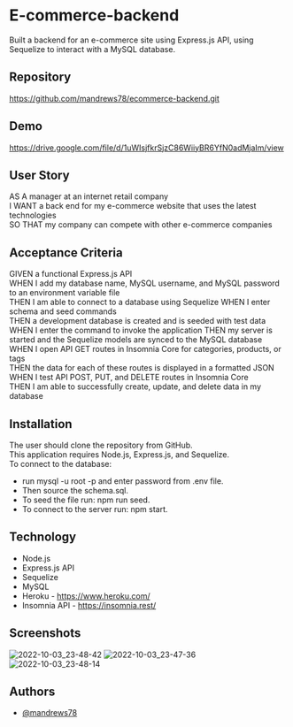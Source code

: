 # E-commerce-backend
Built a backend for an e-commerce site using Express.js API, using Sequelize to interact with a MySQL database.

## Repository
https://github.com/mandrews78/ecommerce-backend.git

## Demo
https://drive.google.com/file/d/1uWIsjfkrSjzC86WiiyBR6YfN0adMjaIm/view

## User Story
AS A manager at an internet retail company   
I WANT a back end for my e-commerce website that uses the latest technologies   
SO THAT my company can compete with other e-commerce companies  

## Acceptance Criteria
GIVEN a functional Express.js API   
WHEN I add my database name, MySQL username, and MySQL password to an environment variable file    
THEN I am able to connect to a database using Sequelize
WHEN I enter schema and seed commands    
THEN a development database is created and is seeded with test data    
WHEN I enter the command to invoke the application
THEN my server is started and the Sequelize models are synced to the MySQL database    
WHEN I open API GET routes in Insomnia Core for categories, products, or tags    
THEN the data for each of these routes is displayed in a formatted JSON    
WHEN I test API POST, PUT, and DELETE routes in Insomnia Core     
THEN I am able to successfully create, update, and delete data in my database 

## Installation
The user should clone the repository from GitHub.  
This application requires Node.js, Express.js, and Sequelize.  
To connect to the database:
- run mysql -u root -p and enter password from .env file.
- Then source the schema.sql.
- To seed the file run: npm run seed.
- To connect to the server run: npm start.

## Technology
- Node.js 
- Express.js API
- Sequelize
- MySQL
- Heroku - https://www.heroku.com/
- Insomnia API - https://insomnia.rest/

## Screenshots
![2022-10-03_23-48-42](https://user-images.githubusercontent.com/70594281/193730846-03624952-8af0-46ff-a464-7dd3affe1a66.png)
![2022-10-03_23-47-36](https://user-images.githubusercontent.com/70594281/193730861-7e31eea8-2d2d-4097-9010-4f1815f431b3.png)
![2022-10-03_23-48-14](https://user-images.githubusercontent.com/70594281/193730869-d07e79c8-2366-473e-adb4-d1ed1523b0f9.png)

## Authors
- [@mandrews78](https://www.github.com/mandrews78)